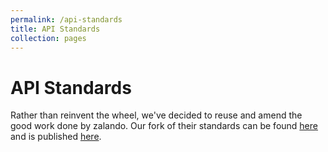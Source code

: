 ```yaml
---
permalink: /api-standards
title: API Standards
collection: pages
---
```


# API Standards

Rather than reinvent the wheel, we've decided to reuse and amend the good work done by zalando. Our fork of their standards can be found [here](https://github.com/hmcts/restful-api-standards) and is published [here](https://hmcts.github.io/restful-api-standards/).